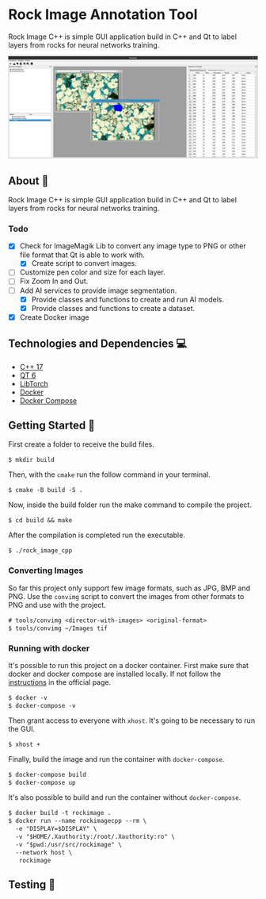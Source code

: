 # Rock Image Annotation Tool

Rock Image C++ is simple GUI application build in C++ and Qt to label layers from rocks for neural networks training.

![screenshot1](./.github/screenshot1.png)

## About 📕

Rock Image C++ is simple GUI application build in C++ and Qt to label layers from rocks for neural networks training.

### Todo

- [x] Check for ImageMagik Lib to convert any image type to PNG or other file format that Qt is able to work with.
  - [x] Create script to convert images.
- [ ] Customize pen color and size for each layer.
- [ ] Fix Zoom In and Out.
- [ ] Add AI services to provide image segmentation. </br>
  - [x] Provide classes and functions to create and run AI models.
  - [x] Provide classes and functions to create a dataset.
- [x] Create Docker image

## Technologies and Dependencies 💻

- [C++ 17](https://en.cppreference.com/w/cpp/17)
- [QT 6](https://www.qt.io/product/qt6)
- [LibTorch](https://pytorch.org/)
- [Docker](https://docs.docker.com)
- [Docker Compose](https://docs.docker.com/compose/gettingstarted/)

## Getting Started 🚀

First create a folder to receive the build files.

```shell
$ mkdir build
```

Then, with the `cmake` run the follow command in your terminal.

```shell
$ cmake -B build -S .
```

Now, inside the build folder run the make command to compile the project.

```shell
$ cd build && make
```

After the compilation is completed run the executable.

```shell
$ ./rock_image_cpp
```

### Converting Images

So far this project only support few image formats, such as JPG, BMP and PNG. Use the `convimg` script to convert the images from other formats to PNG and use with the project.

```shell
# tools/convimg <director-with-images> <original-format>
$ tools/convimg ~/Images tif
```

### Running with docker 

It's possible to run this project on a docker container. First make sure that docker and docker compose are installed locally. If not follow the [instructions](https://docs.docker.com/engine/install/) in the official page.

```shell
$ docker -v
$ docker-compose -v
```
 
Then grant access to everyone with `xhost`. It's going to be necessary to run the GUI.
```shell
$ xhost +
```

Finally, build the image and run the container with `docker-compose`.

```shell
$ docker-compose build
$ docker-compose up
```

It's also possible to build and run the container without `docker-compose`.

```shell
$ docker build -t rockimage . 
$ docker run --name rockimagecpp --rm \
  -e "DISPLAY=$DISPLAY" \
  -v "$HOME/.Xauthority:/root/.Xauthority:ro" \
  -v "$pwd:/usr/src/rockimage" \
  --network host \
   rockimage

```

## Testing 🧪



